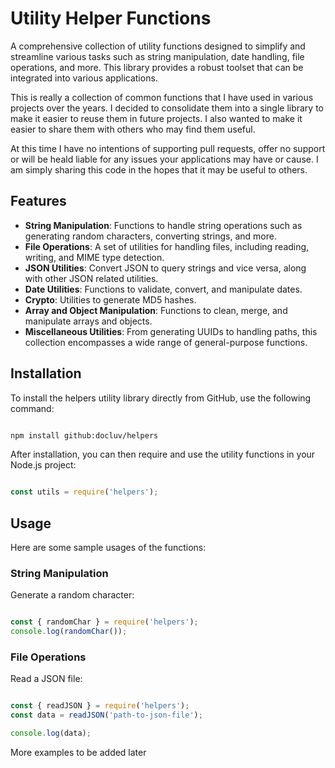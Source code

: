 # Utility Helper Functions

A comprehensive collection of utility functions designed to simplify and streamline various tasks such as string manipulation, date handling, file operations, and more. This library provides a robust toolset that can be integrated into various applications.

This is really a collection of common functions that I have used in various projects over the years. I decided to consolidate them into a single library to make it easier to reuse them in future projects. I also wanted to make it easier to share them with others who may find them useful.

At this time I have no intentions of supporting pull requests, offer no support or will be heald liable for any issues your applications may have or cause. I am simply sharing this code in the hopes that it may be useful to others.

## Features

- **String Manipulation**: Functions to handle string operations such as generating random characters, converting strings, and more.
- **File Operations**: A set of utilities for handling files, including reading, writing, and MIME type detection.
- **JSON Utilities**: Convert JSON to query strings and vice versa, along with other JSON related utilities.
- **Date Utilities**: Functions to validate, convert, and manipulate dates.
- **Crypto**: Utilities to generate MD5 hashes.
- **Array and Object Manipulation**: Functions to clean, merge, and manipulate arrays and objects.
- **Miscellaneous Utilities**: From generating UUIDs to handling paths, this collection encompasses a wide range of general-purpose functions.

## Installation

To install the helpers utility library directly from GitHub, use the following command:

```bash

npm install github:docluv/helpers

```

After installation, you can then require and use the utility functions in your Node.js project:

```javascript

const utils = require('helpers');


```

## Usage

Here are some sample usages of the functions:

### String Manipulation

Generate a random character:

```javascript

const { randomChar } = require('helpers');
console.log(randomChar());

```

### File Operations

Read a JSON file:

```javascript

const { readJSON } = require('helpers');
const data = readJSON('path-to-json-file');

console.log(data);

```

More examples to be added later
